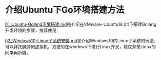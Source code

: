 # 介绍Ubuntu下Go环境搭建方法

[01_Ubuntu-Golang环境搭建.md]([https://github.com/meetbetter/learn-golang/blob/master/00_start/01_Ubuntu-Golang%E7%8E%AF%E5%A2%83%E6%90%AD%E5%BB%BA.md](https://github.com/meetbetter/learn-golang/blob/master/00_start/01_Ubuntu-Golang环境搭建.md))是介绍在VMware+Ubuntu18.04下搭建Golang开发环境的步骤，推荐使用;

[02_Windows10-Linux子系统安装.md]([https://github.com/meetbetter/learn-golang/blob/master/00_start/02_Windows10-Linux%E5%AD%90%E7%B3%BB%E7%BB%9F%E5%AE%89%E8%A3%85.md](https://github.com/meetbetter/learn-golang/blob/master/00_start/02_Windows10-Linux子系统安装.md))是介绍Windows10的Linux子系统的玩法，可以拜托臃肿的虚拟机，方便的在windows下进行Linux开发，建议熟悉Linux的同学再折腾。

